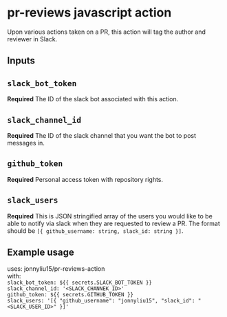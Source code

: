 # pr-reviews javascript action

Upon various actions taken on a PR, this action will tag the author and reviewer in Slack.

## Inputs

## `slack_bot_token`

**Required** The ID of the slack bot associated with this action.

## `slack_channel_id`

**Required** The ID of the slack channel that you want the bot to post messages in.

## `github_token`

**Required** Personal access token with repository rights.

## `slack_users`

**Required** This is JSON stringified array of the users you would like to be able to notify via slack when they are requested to review a PR. The format should be `[{ github_username: string, slack_id: string }]`.


## Example usage

uses: jonnyliu15/pr-reviews-action  
with:  
         `slack_bot_token: ${{ secrets.SLACK_BOT_TOKEN }}`  
         `slack_channel_id: '<SLACK_CHANNEK_ID>'`   
         `github_token: ${{ secrets.GITHUB_TOKEN }}`  
         `slack_users: '[{ "github_username": "jonnyliu15", "slack_id": "<SLACK_USER_ID>" }]'`  
